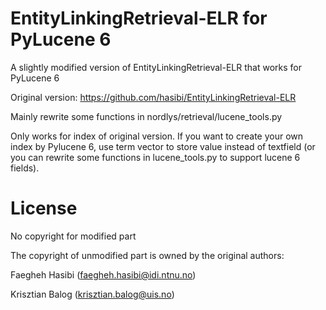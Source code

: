 # EntityLinkingRetrieval-ELR for PyLucene 6
A slightly modified version of EntityLinkingRetrieval-ELR that works for PyLucene 6  

Original version: https://github.com/hasibi/EntityLinkingRetrieval-ELR

Mainly rewrite some functions in nordlys/retrieval/lucene_tools.py  

Only works for index of original version. If you want to create your own index by Pylucene 6, use term vector to store value instead of textfield (or you can rewrite some functions in lucene_tools.py to support lucene 6 fields).  


# License

No copyright for modified part

The copyright of unmodified part is owned by the original authors:  

Faegheh Hasibi (faegheh.hasibi@idi.ntnu.no)  

Krisztian Balog (krisztian.balog@uis.no)  

